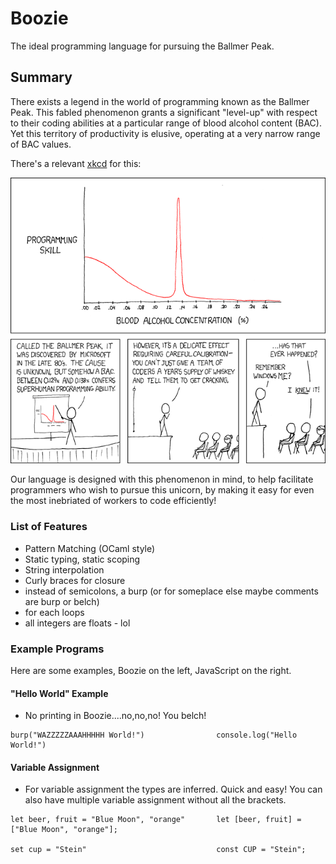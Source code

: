 # Boozie

The ideal programming language for pursuing the Ballmer Peak.

## Summary

There exists a legend in the world of programming known as the Ballmer Peak. This fabled phenomenon grants a significant "level-up" with respect to their coding abilities at a particular range of blood alcohol content (BAC). Yet this territory of productivity is elusive, operating at a very narrow range of BAC values.

There's a relevant [xkcd](https://xkcd.com/) for this:

![Apple uses automated schnapps IVs.](ballmer_peak.png)

Our language is designed with this phenomenon in mind, to help facilitate programmers who wish to pursue this unicorn, by making it easy for even the most inebriated of workers to code efficiently!

### List of Features

- Pattern Matching (OCaml style)
- Static typing, static scoping
- String interpolation
- Curly braces for closure
- instead of semicolons, a burp (or for someplace else maybe comments are burp or belch)
- for each loops
- all integers are floats - lol

### Example Programs

Here are some examples, Boozie on the left, JavaScript on the right.

#### "Hello World" Example
  - No printing in Boozie....no,no,no! You belch!

```
burp("WAZZZZZAAAHHHHH World!")                console.log("Hello World!")
```

#### Variable Assignment
  - For variable assignment the types are inferred. Quick and easy! You can also have multiple variable assignment without all the brackets.

```
let beer, fruit = "Blue Moon", "orange"       let [beer, fruit] = ["Blue Moon", "orange"];                  

set cup = "Stein"                             const CUP = "Stein";  
```
